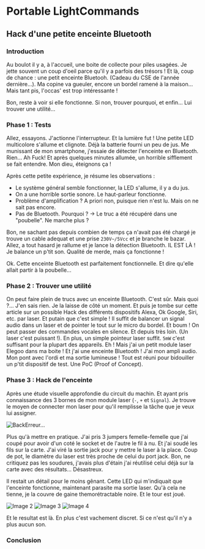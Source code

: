 # Portable LightCommands
## Hack d'une petite enceinte Bluetooth

### Introduction

Au boulot il y a, à l'accueil, une boite de collecte pour piles usagées. Je jette souvent un coup d'oeil parce qu'il y a parfois des trésors !
Et là, coup de chance : une petit enceinte Bluetooh. (Cadeau du CSE de l'année dernière...).
Ma copine va gueuler, encore un bordel ramené à la maison... Mais tant pis, l'occas' est trop intéressante !

Bon, reste à voir si elle fonctionne. Si non, trouver pourquoi, et enfin... Lui trouver une utilité...

### Phase 1 : Tests

Allez, essayons. J'actionne l'interrupteur. Et la lumière fut ! Une petite LED multicolore s'allume et clignote. Déjà la batterie fourni un peu de jus.
Me munissant de mon smartphone, j'essaie de détecter l'enceinte en Bluetooth. Rien... Ah Fuck! 
Et après quelques minutes allumée, un horrible sifflement se fait entendre. Mon dieu, éteignons ça !

Après cette petite expérience, je résume les observations :
  - Le système général semble fonctionner, la LED s'allume, il y a du jus.
  - On a une horrible sortie sonore. Le haut-parleur fonctionne. 
  - Problème d'amplification ? A priori non, puisque rien n'est lu. Mais on ne sait pas encore.
  - Pas de Bluetooth. Pourquoi ? -> Le truc a été récupéré dans une "poubelle". Ne marche plus ?

Bon, ne sachant pas depuis combien de temps ça n'avait pas été chargé je trouve un cable adequat et une prise `230V~/5Vcc` et je branche le bazar.
Allez, a tout hasard je rallume et je lance la détection Bluetooth. IL EST LÀ !
Je balance un p'tit son. Qualité de merde, mais ça fonctionne !

Ok. Cette enceinte Bluetooth est parfaitement fonctionnelle. Et dire qu'elle allait partir à la poubelle...

### Phase 2 : Trouver une utilité

On peut faire plein de trucs avec un enceinte Bluetooth. C'est sûr. Mais quoi ?...
J'en sais rien. Je la laisse de côté un moment. Et puis je tombe sur cette article sur un possible Hack des différents dispositifs Alexa, Ok Google, Siri, etc.
par laser. Et putain que c'est simple ! Il suffit de balancer un signal audio dans un laser et de pointer le tout sur le micro du bordel. Et boum ! On peut passer
des commandes vocales en silence. Et depuis très loin. (Un laser c'est puissant !). En plus, un simple pointeur laser suffit. `5mW` c'est suffisant pour la plupart des
appareils.
Eh ! Mais j'ai un petit module laser Elegoo dans ma boite ! Et j'ai une enceinte Bluetooth ! J'ai mon ampli audio. Mon pont avec l'ordi et ma sortie lumineuse !
Tout est réuni pour bidouiller un p'tit dispositif de test. Une PoC (Proof of Concept).

### Phase 3 : Hack de l'enceinte

Après une étude visuelle approfondie du circuit du machin. Et ayant pris connaissance des 3 bornes de mon module laser (`-`, `+` et `Signal`).
Je trouve le moyen de connecter mon laser pour qu'il remplisse la tâche que je veux lui assigner. 

<img src="https://raw.githubusercontent.com/tibOin/zElectron/master/docs/_site/assets/images/lightcommands/back.png" width:200 alt="Back">Erreur...</img>

Plus qu'à mettre en pratique. J'ai pris 3 jumpers femelle-femelle que j'ai coupé pour avoir d'un coté le socket et de l'autre le fil à nu. 
Et j'ai soudé les fils sur la carte. J'ai viré la sortie jack pour y mettre le laser à la place. 
Coup de pot, le diamètre du laser est très proche de celui du port jack.
Bon, ne critiquez pas les soudures, j'avais plus d'étain j'ai réutilisé celui déjà sur la carte avec des résultats... Désastreux. 

Il restait un détail pour le moins gênant. Cette LED qui m'indiquait que l'enceinte fonctionne, maintenant parasite ma sortie laser. Qu'à cela ne tienne,
je la couvre de gaine themorétractable noire. Et le tour est joué.

![Image 2](image2)
![Image 3](image3)
![Image 4](image4)

Et le resultat est là. En plus c'est vachement discret. Si ce n'est qu'il n'y a plus aucun son.

### Conclusion




